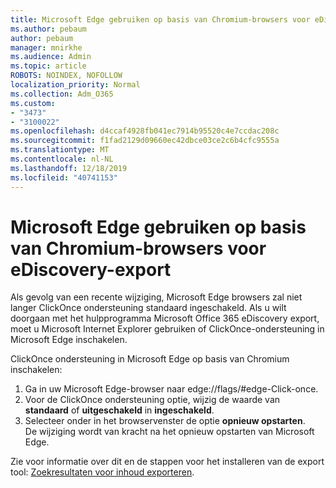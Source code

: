 ```yaml
---
title: Microsoft Edge gebruiken op basis van Chromium-browsers voor eDiscovery-export
ms.author: pebaum
author: pebaum
manager: mnirkhe
ms.audience: Admin
ms.topic: article
ROBOTS: NOINDEX, NOFOLLOW
localization_priority: Normal
ms.collection: Adm_O365
ms.custom:
- "3473"
- "3100022"
ms.openlocfilehash: d4ccaf4928fb041ec7914b95520c4e7ccdac208c
ms.sourcegitcommit: f1fad2129d09660ec42dbce03ce2c6b4cfc9555a
ms.translationtype: MT
ms.contentlocale: nl-NL
ms.lasthandoff: 12/18/2019
ms.locfileid: "40741153"
---
```

# <a name="using-microsoft-edge-based-on-chromium-browsers-for-ediscovery-export"></a>Microsoft Edge gebruiken op basis van Chromium-browsers voor eDiscovery-export

Als gevolg van een recente wijziging, Microsoft Edge browsers zal niet langer ClickOnce ondersteuning standaard ingeschakeld. Als u wilt doorgaan met het hulpprogramma Microsoft Office 365 eDiscovery export, moet u Microsoft Internet Explorer gebruiken of ClickOnce-ondersteuning in Microsoft Edge inschakelen. 

ClickOnce ondersteuning in Microsoft Edge op basis van Chromium inschakelen: 
1. Ga in uw Microsoft Edge-browser naar edge://flags/#edge-Click-once.
2. Voor de ClickOnce ondersteuning optie, wijzig de waarde van **standaard** of **uitgeschakeld** in **ingeschakeld**. 
3. Selecteer onder in het browservenster de optie **opnieuw opstarten**. <br>
 De wijziging wordt van kracht na het opnieuw opstarten van Microsoft Edge. 

Zie voor informatie over dit en de stappen voor het installeren van de export tool: [Zoekresultaten voor inhoud exporteren](https://docs.microsoft.com/microsoft-365/compliance/export-search-results).